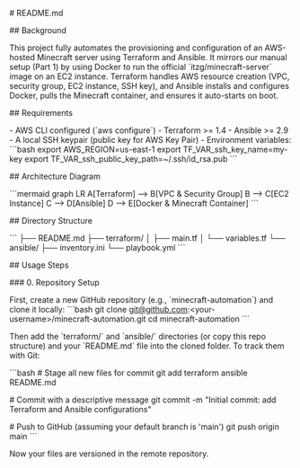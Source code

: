 \# README.md

\## Background

This project fully automates the provisioning and configuration of an
AWS-hosted Minecraft server using Terraform and Ansible. It mirrors our
manual setup (Part 1) by using Docker to run the official
\`itzg/minecraft-server\` image on an EC2 instance. Terraform handles
AWS resource creation (VPC, security group, EC2 instance, SSH key), and
Ansible installs and configures Docker, pulls the Minecraft container,
and ensures it auto-starts on boot.

\## Requirements

\- AWS CLI configured (\`aws configure\`) - Terraform \>= 1.4 -
Ansible \>= 2.9 - A local SSH keypair (public key for AWS Key Pair) -
Environment variables: \`\`\`bash export AWS_REGION=us-east-1 export
TF_VAR_ssh_key_name=my-key export
TF_VAR_ssh_public_key_path=\~/.ssh/id_rsa.pub \`\`\`

\## Architecture Diagram

\`\`\`mermaid graph LR A\[Terraform\] \--\> B\[VPC & Security Group\] B
\--\> C\[EC2 Instance\] C \--\> D\[Ansible\] D \--\> E\[Docker &
Minecraft Container\] \`\`\`

\## Directory Structure

\`\`\` ├── README.md ├── terraform/ │ ├── main.tf │ └── variables.tf └──
ansible/ ├── inventory.ini └── playbook.yml \`\`\`

\## Usage Steps

\### 0. Repository Setup

First, create a new GitHub repository (e.g., \`minecraft-automation\`)
and clone it locally: \`\`\`bash git clone
git@github.com:\<your-username\>/minecraft-automation.git cd
minecraft-automation \`\`\`

Then add the \`terraform/\` and \`ansible/\` directories (or copy this
repo structure) and your \`README.md\` file into the cloned folder. To
track them with Git:

\`\`\`bash \# Stage all new files for commit git add terraform ansible
README.md

\# Commit with a descriptive message git commit -m \"Initial commit: add
Terraform and Ansible configurations\"

\# Push to GitHub (assuming your default branch is \'main\') git push
origin main \`\`\`

Now your files are versioned in the remote repository.
